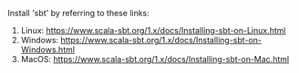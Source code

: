 Install 'sbt' by referring to these links:
  1) Linux: https://www.scala-sbt.org/1.x/docs/Installing-sbt-on-Linux.html
  2) Windows: https://www.scala-sbt.org/1.x/docs/Installing-sbt-on-Windows.html
  3) MacOS: https://www.scala-sbt.org/1.x/docs/Installing-sbt-on-Mac.html
